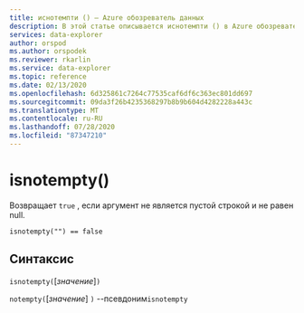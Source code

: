 ```yaml
---
title: иснотемпти () — Azure обозреватель данных
description: В этой статье описывается иснотемпти () в Azure обозреватель данных.
services: data-explorer
author: orspod
ms.author: orspodek
ms.reviewer: rkarlin
ms.service: data-explorer
ms.topic: reference
ms.date: 02/13/2020
ms.openlocfilehash: 6d325861c7264c77535caf6df6c363ec801dd697
ms.sourcegitcommit: 09da3f26b4235368297b8b9b604d4282228a443c
ms.translationtype: MT
ms.contentlocale: ru-RU
ms.lasthandoff: 07/28/2020
ms.locfileid: "87347210"
---
```

# <a name="isnotempty"></a>isnotempty()

Возвращает `true` , если аргумент не является пустой строкой и не равен null.

```kusto
isnotempty("") == false
```

## <a name="syntax"></a>Синтаксис

`isnotempty(`[*значение*]`)`

`notempty(`[*значение*] `)` --псевдоним`isnotempty`

